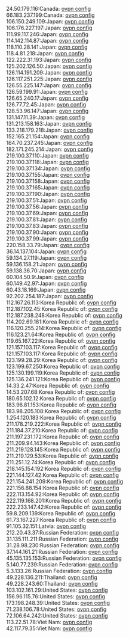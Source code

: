 24.50.179.116:Canada: [ovpn config](vpn/24_50_179_116.ovpn)  
66.183.237.199:Canada: [ovpn config](vpn/66_183_237_199.ovpn)  
106.150.249.109:Japan: [ovpn config](vpn/106_150_249_109.ovpn)  
106.176.227.197:Japan: [ovpn config](vpn/106_176_227_197.ovpn)  
111.99.117.246:Japan: [ovpn config](vpn/111_99_117_246.ovpn)  
114.142.114.87:Japan: [ovpn config](vpn/114_142_114_87.ovpn)  
118.110.28.141:Japan: [ovpn config](vpn/118_110_28_141.ovpn)  
118.4.81.218:Japan: [ovpn config](vpn/118_4_81_218.ovpn)  
122.222.31.193:Japan: [ovpn config](vpn/122_222_31_193.ovpn)  
125.202.126.50:Japan: [ovpn config](vpn/125_202_126_50.ovpn)  
126.114.191.209:Japan: [ovpn config](vpn/126_114_191_209.ovpn)  
126.117.251.225:Japan: [ovpn config](vpn/126_117_251_225.ovpn)  
126.55.225.147:Japan: [ovpn config](vpn/126_55_225_147.ovpn)  
126.59.199.91:Japan: [ovpn config](vpn/126_59_199_91.ovpn)  
126.65.240.17:Japan: [ovpn config](vpn/126_65_240_17.ovpn)  
126.77.72.45:Japan: [ovpn config](vpn/126_77_72_45.ovpn)  
128.53.96.147:Japan: [ovpn config](vpn/128_53_96_147.ovpn)  
131.147.11.39:Japan: [ovpn config](vpn/131_147_11_39.ovpn)  
131.213.158.163:Japan: [ovpn config](vpn/131_213_158_163.ovpn)  
133.218.179.218:Japan: [ovpn config](vpn/133_218_179_218.ovpn)  
152.165.21.154:Japan: [ovpn config](vpn/152_165_21_154.ovpn)  
164.70.237.245:Japan: [ovpn config](vpn/164_70_237_245.ovpn)  
182.171.245.214:Japan: [ovpn config](vpn/182_171_245_214.ovpn)  
219.100.37.110:Japan: [ovpn config](vpn/219_100_37_110.ovpn)  
219.100.37.118:Japan: [ovpn config](vpn/219_100_37_118.ovpn)  
219.100.37.134:Japan: [ovpn config](vpn/219_100_37_134.ovpn)  
219.100.37.155:Japan: [ovpn config](vpn/219_100_37_155.ovpn)  
219.100.37.158:Japan: [ovpn config](vpn/219_100_37_158.ovpn)  
219.100.37.165:Japan: [ovpn config](vpn/219_100_37_165.ovpn)  
219.100.37.190:Japan: [ovpn config](vpn/219_100_37_190.ovpn)  
219.100.37.51:Japan: [ovpn config](vpn/219_100_37_51.ovpn)  
219.100.37.56:Japan: [ovpn config](vpn/219_100_37_56.ovpn)  
219.100.37.69:Japan: [ovpn config](vpn/219_100_37_69.ovpn)  
219.100.37.81:Japan: [ovpn config](vpn/219_100_37_81.ovpn)  
219.100.37.83:Japan: [ovpn config](vpn/219_100_37_83.ovpn)  
219.100.37.90:Japan: [ovpn config](vpn/219_100_37_90.ovpn)  
219.100.37.99:Japan: [ovpn config](vpn/219_100_37_99.ovpn)  
220.158.33.79:Japan: [ovpn config](vpn/220_158_33_79.ovpn)  
36.14.137.104:Japan: [ovpn config](vpn/36_14_137_104.ovpn)  
59.134.27.119:Japan: [ovpn config](vpn/59_134_27_119.ovpn)  
59.136.158.21:Japan: [ovpn config](vpn/59_136_158_21.ovpn)  
59.138.36.70:Japan: [ovpn config](vpn/59_138_36_70.ovpn)  
60.104.50.9:Japan: [ovpn config](vpn/60_104_50_9.ovpn)  
60.149.42.97:Japan: [ovpn config](vpn/60_149_42_97.ovpn)  
60.43.18.169:Japan: [ovpn config](vpn/60_43_18_169.ovpn)  
92.202.254.187:Japan: [ovpn config](vpn/92_202_254_187.ovpn)  
112.167.26.113:Korea Republic of: [ovpn config](vpn/112_167_26_113.ovpn)  
112.187.102.45:Korea Republic of: [ovpn config](vpn/112_187_102_45.ovpn)  
112.187.238.248:Korea Republic of: [ovpn config](vpn/112_187_238_248.ovpn)  
114.202.69.181:Korea Republic of: [ovpn config](vpn/114_202_69_181.ovpn)  
116.120.255.214:Korea Republic of: [ovpn config](vpn/116_120_255_214.ovpn)  
116.123.21.64:Korea Republic of: [ovpn config](vpn/116_123_21_64.ovpn)  
119.65.167.22:Korea Republic of: [ovpn config](vpn/119_65_167_22.ovpn)  
121.157.103.117:Korea Republic of: [ovpn config](vpn/121_157_103_117.ovpn)  
121.157.103.117:Korea Republic of: [ovpn config](vpn/121_157_103_117.ovpn)  
123.199.28.29:Korea Republic of: [ovpn config](vpn/123_199_28_29.ovpn)  
123.199.67.250:Korea Republic of: [ovpn config](vpn/123_199_67_250.ovpn)  
125.130.199.119:Korea Republic of: [ovpn config](vpn/125_130_199_119.ovpn)  
125.136.241.121:Korea Republic of: [ovpn config](vpn/125_136_241_121.ovpn)  
14.33.2.47:Korea Republic of: [ovpn config](vpn/14_33_2_47.ovpn)  
14.53.207.68:Korea Republic of: [ovpn config](vpn/14_53_207_68.ovpn)  
180.65.102.12:Korea Republic of: [ovpn config](vpn/180_65_102_12.ovpn)  
183.96.81.153:Korea Republic of: [ovpn config](vpn/183_96_81_153.ovpn)  
183.98.205.108:Korea Republic of: [ovpn config](vpn/183_98_205_108.ovpn)  
1.254.120.183:Korea Republic of: [ovpn config](vpn/1_254_120_183.ovpn)  
211.178.219.222:Korea Republic of: [ovpn config](vpn/211_178_219_222.ovpn)  
211.184.37.210:Korea Republic of: [ovpn config](vpn/211_184_37_210.ovpn)  
211.197.231.172:Korea Republic of: [ovpn config](vpn/211_197_231_172.ovpn)  
211.209.94.143:Korea Republic of: [ovpn config](vpn/211_209_94_143.ovpn)  
211.219.128.145:Korea Republic of: [ovpn config](vpn/211_219_128_145.ovpn)  
211.219.129.53:Korea Republic of: [ovpn config](vpn/211_219_129_53.ovpn)  
211.251.12.74:Korea Republic of: [ovpn config](vpn/211_251_12_74.ovpn)  
218.145.154.192:Korea Republic of: [ovpn config](vpn/218_145_154_192.ovpn)  
221.144.127.42:Korea Republic of: [ovpn config](vpn/221_144_127_42.ovpn)  
221.154.241.209:Korea Republic of: [ovpn config](vpn/221_154_241_209.ovpn)  
221.156.88.154:Korea Republic of: [ovpn config](vpn/221_156_88_154.ovpn)  
222.113.154.92:Korea Republic of: [ovpn config](vpn/222_113_154_92.ovpn)  
222.119.168.201:Korea Republic of: [ovpn config](vpn/222_119_168_201.ovpn)  
222.233.147.42:Korea Republic of: [ovpn config](vpn/222_233_147_42.ovpn)  
59.8.209.139:Korea Republic of: [ovpn config](vpn/59_8_209_139.ovpn)  
61.73.167.227:Korea Republic of: [ovpn config](vpn/61_73_167_227.ovpn)  
91.105.32.151:Latvia: [ovpn config](vpn/91_105_32_151.ovpn)  
212.20.43.37:Russian Federation: [ovpn config](vpn/212_20_43_37.ovpn)  
31.135.111.211:Russian Federation: [ovpn config](vpn/31_135_111_211.ovpn)  
31.28.98.230:Russian Federation: [ovpn config](vpn/31_28_98_230.ovpn)  
37.144.161.21:Russian Federation: [ovpn config](vpn/37_144_161_21.ovpn)  
45.135.135.153:Russian Federation: [ovpn config](vpn/45_135_135_153.ovpn)  
5.140.77.239:Russian Federation: [ovpn config](vpn/5_140_77_239.ovpn)  
5.3.133.26:Russian Federation: [ovpn config](vpn/5_3_133_26.ovpn)  
49.228.136.211:Thailand: [ovpn config](vpn/49_228_136_211.ovpn)  
49.228.243.60:Thailand: [ovpn config](vpn/49_228_243_60.ovpn)  
103.102.161.29:United States: [ovpn config](vpn/103_102_161_29.ovpn)  
156.96.115.76:United States: [ovpn config](vpn/156_96_115_76.ovpn)  
173.198.248.39:United States: [ovpn config](vpn/173_198_248_39.ovpn)  
71.238.106.78:United States: [ovpn config](vpn/71_238_106_78.ovpn)  
72.106.64.242:United States: [ovpn config](vpn/72_106_64_242.ovpn)  
113.22.51.78:Viet Nam: [ovpn config](vpn/113_22_51_78.ovpn)  
42.117.79.35:Viet Nam: [ovpn config](vpn/42_117_79_35.ovpn)  
